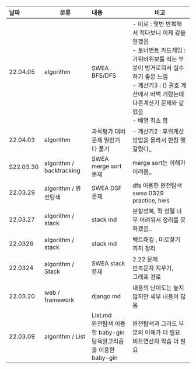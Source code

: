 | 날짜      | 분류                     | 내용                                                         | 비고                                                         |
| :-------- | ------------------------ | :----------------------------------------------------------- | ------------------------------------------------------------ |
| 22.04.05  | algorithm                | SWEA BFS/DFS                                                 | - 미로 : 몇번 반복해서 적다보니 이제 감을 알겠음 <br /> - 토너먼트 카드게임 : 가위바위보를 적는 부분이 번거로워서 실수하기 좋은 느낌<br />- 계산기3 : () 괄호 계산에서 버벅 거렸는데 다른계산기 문제와 같았음<br />- 배열 최소 합 |
| 22.04.03  | algorithm                | 과목평가 대비 문제 밀린거 다 풀기                            | - 계산기2 : 후위계산 방법을 몰라서 한참 헷갈렸다,,           |
| S22.03.30 | algorithm / backtracking | SWEA merge sort 문제                                         | merge sort는 이해가 어려움,,                                 |
| 22.03.29  | algorithm / 완전탐색     | SWEA DSF 문제                                                | dfs 이용한 완전탐색<br />swea 0329 practice, hws             |
| 22.03.27  | algorithm / stack        | stack md                                                     | 분할정복, 퀵 정렬 너무 어려워서 정리를 못하겠음..            |
| 22.0326   | algorithm / stack        | stack md                                                     | 백트래킹 , 미로찾기 까지 정리                                |
| 22.0324   | algorithm / Stack        | SWEA stack 문제                                              | 2.22 문제 <br /> 반복문자 지우기,<br /> 그래프 경로          |
| 22.03.20  | web / framework          | django md                                                    | 내용의 난이도는 높지 않지만 세부 내용이 많음                 |
| 22.03.09  | algorithm / List         | List.md<br />완전탐색 이용한 baby-gin <br />탐욕알고리즘을 이용한 baby-gin | 완전탐색과 그리드 부분의 이해가 더 필요<br />비트연산자 학습 더 필요 |
